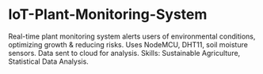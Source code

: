 # IoT-Plant-Monitoring-System
Real-time plant monitoring system alerts users of environmental conditions, optimizing growth &amp; reducing risks. Uses NodeMCU, DHT11, soil moisture sensors. Data sent to cloud for analysis. Skills: Sustainable Agriculture, Statistical Data Analysis.
